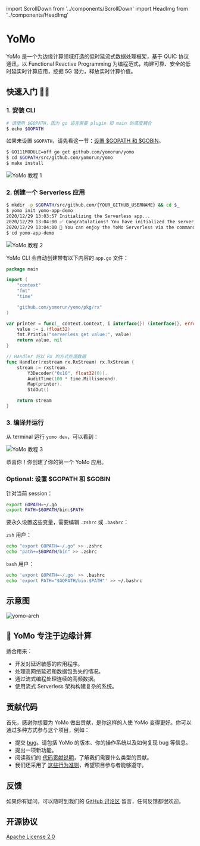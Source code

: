 import ScrollDown from '../components/ScrollDown'
import HeadImg from '../components/HeadImg'

# YoMo

YoMo 是一个为边缘计算领域打造的低时延流式数据处理框架，基于 QUIC 协议通讯，以 Functional Reactive Programming 为编程范式，构建可靠、安全的低时延实时计算应用，挖掘 5G 潜力，释放实时计算价值。

<HeadImg></HeadImg>

<div className='plate violet'>

## 快速入门 👨‍💻

### 1. 安装 CLI

```bash
# 请使用 $GOPATH，因为 go 语言需要 plugin 和 main 的高度耦合
$ echo $GOPATH
```

如果未设置 `$GOPATH`，请先看这一节：[设置 $GOPATH 和 $GOBIN](#optional-set-gopath-and-gobin)。

```bash
$ GO111MODULE=off go get github.com/yomorun/yomo
$ cd $GOPATH/src/github.com/yomorun/yomo
$ make install
```

![YoMo 教程 1](/tutorial-1.png)

### 2. 创建一个 Serverless 应用

```bash
$ mkdir -p $GOPATH/src/github.com/{YOUR_GITHUB_USERNAME} && cd $_
$ yomo init yomo-app-demo
2020/12/29 13:03:57 Initializing the Serverless app...
2020/12/29 13:04:00 ✅ Congratulations! You have initialized the serverless app successfully.
2020/12/29 13:04:00 🎉 You can enjoy the YoMo Serverless via the command: yomo dev
$ cd yomo-app-demo
```

![YoMo 教程 2](/tutorial-2.png)

YoMo CLI 会自动创建带有以下内容的 `app.go` 文件：

```go
package main

import (
	"context"
	"fmt"
	"time"

	"github.com/yomorun/yomo/pkg/rx"
)

var printer = func(_ context.Context, i interface{}) (interface{}, error) {
	value := i.(float32)
	fmt.Println("serverless get value:", value)
	return value, nil
}

// Handler 将以 Rx 的方式处理数据
func Handler(rxstream rx.RxStream) rx.RxStream {
	stream := rxstream.
		Y3Decoder("0x10", float32(0)).
		AuditTime(100 * time.Millisecond).
		Map(printer).
		StdOut()

	return stream
}
```

### 3. 编译并运行

从 terminal 运行 `yomo dev`，可以看到：

![YoMo 教程 3](/tutorial-3.png)

恭喜你！你创建了你的第一个 YoMo 应用。

### Optional: 设置 $GOPATH 和 $GOBIN

针对当前 session：

```bash
export GOPATH=~/.go
export PATH=$GOPATH/bin:$PATH
```

要永久设置这些变量，需要编辑 `.zshrc` 或 `.bashrc`：

`zsh` 用户：

```bash
echo "export GOPATH=~/.go" >> .zshrc
echo "path+=$GOPATH/bin" >> .zshrc
```

`bash` 用户：

```bash
echo 'export GOPATH=~/.go' >> .bashrc
echo 'export PATH="$GOPATH/bin:$PATH"' >> ~/.bashrc
```

<ScrollDown content="了解更多"></ScrollDown>

</div>

<div id="tip1" className="cut_line"></div>

<div className='plate blue'>

## 示意图

![yomo-arch](https://yomo.run/yomo-arch.png)

</div>

<div id="tip1" className="cut_line"></div>

<div className='plate blue'>

## 🎯 YoMo 专注于边缘计算

适合用来：
- 开发对延迟敏感的应用程序。
- 处理高网络延迟和数据包丢失的情况。
- 通过流式编程处理连续的高频数据。
- 使用流式 Serverless 架构构建复杂的系统。

</div>

<div id="tip1" className="cut_line"></div>

<div className='plate violet'>

## 贡献代码

首先，感谢你想要为 YoMo 做出贡献，是你这样的人使 YoMo 变得更好。你可以通过多种方式参与这个项目，例如：

- 提交 [bug](https://github.com/yomorun/yomo/issues/new?assignees=&labels=bug&template=bug_report.md&title=%5BBUG%5D)。请包括 YoMo 的版本、你的操作系统以及如何复现 bug 等信息。
- 提出一项新功能。
- 阅读我们的 [代码贡献说明](https://github.com/yomorun/yomo/blob/master/CONTRIBUTING.md)，了解我们需要什么类型的贡献。
- 我们还采用了 [这些行为准则](https://github.com/yomorun/yomo/blob/master/CODE_OF_CONDUCT.md)，希望项目参与者能够遵守。

</div>

<div id="tip1" className="cut_line"></div>

<div className='plate blue'>

## 反馈

如果你有疑问，可以随时到我们的 [GitHub 讨论区](https://github.com/yomorun/yomo/discussions) 留言，任何反馈都很欢迎。

</div>

<div id="tip1" className="cut_line"></div>

<div className='plate violet'>

## 开源协议

[Apache License 2.0](http://www.apache.org/licenses/LICENSE-2.0.html)

</div>
